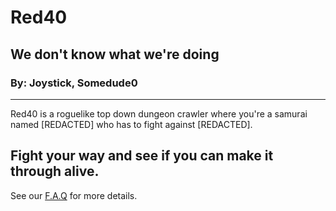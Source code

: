 # Red40
## We don't know what we're doing
### By: Joystick, Somedude0
---
Red40 is a roguelike top down dungeon crawler where you're a samurai named [REDACTED] who has to fight against [REDACTED].

Fight your way and see if you can make it through alive.
---

See our [F.A.Q](https://github.com/Joystick299/Red40/faq.md) for more details.
